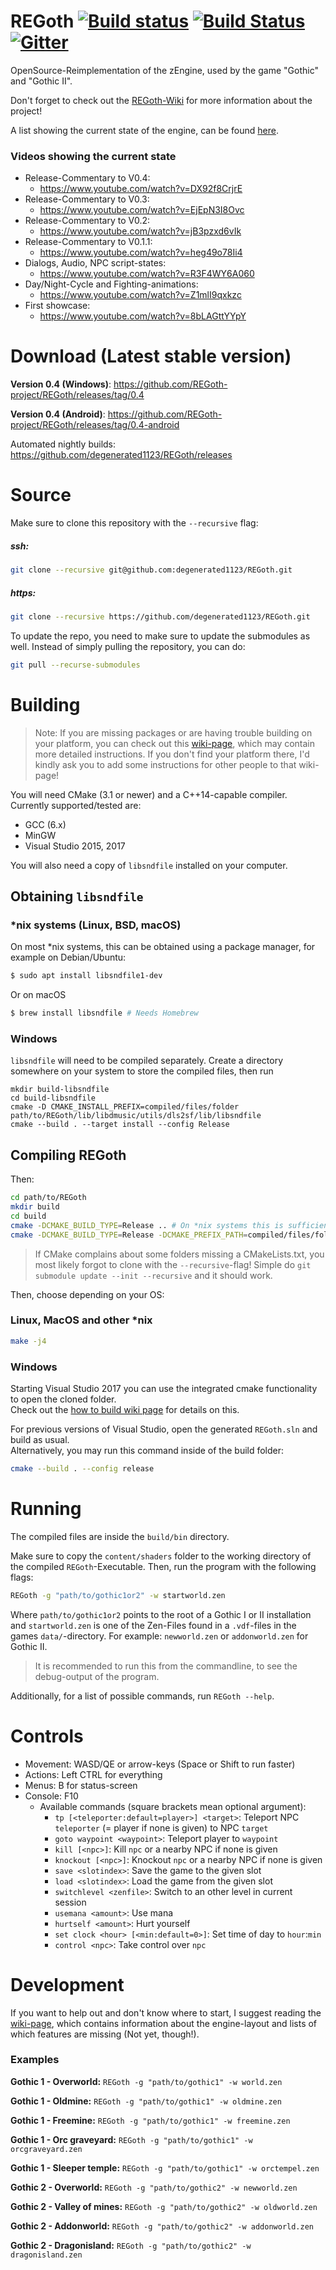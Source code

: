 # REGoth [![Build status](https://ci.appveyor.com/api/projects/status/50yputp2qe764sg2/branch/master?svg=true)](https://ci.appveyor.com/project/degenerated1123/regoth) [![Build Status](https://travis-ci.org/REGoth-project/REGoth.svg?branch=master)](https://travis-ci.org/REGoth-project/REGoth) [![Gitter](https://badges.gitter.im/Join%20Chat.svg)](https://gitter.im/REGoth/Lobby)
OpenSource-Reimplementation of the zEngine, used by the game "Gothic" and "Gothic II".

Don't forget to check out the [REGoth-Wiki](../../wiki) for more information about the project!

A list showing the current state of the engine, can be found [here](../../wiki/state).

### Videos showing the current state
* Release-Commentary to V0.4:
   * https://www.youtube.com/watch?v=DX92f8CrjrE
* Release-Commentary to V0.3:
   * https://www.youtube.com/watch?v=EjEpN3I8Ovc
* Release-Commentary to V0.2:
   * https://www.youtube.com/watch?v=jB3pzxd6vIk
* Release-Commentary to V0.1.1:
   * https://www.youtube.com/watch?v=heg49o78Ii4
* Dialogs, Audio, NPC script-states:
   * https://www.youtube.com/watch?v=R3F4WY6A060
* Day/Night-Cycle and Fighting-animations: 
   * https://www.youtube.com/watch?v=Z1mlI9qxkzc
* First showcase: 
   * https://www.youtube.com/watch?v=8bLAGttYYpY

# Download (Latest stable version)

**Version 0.4 (Windows)**: https://github.com/REGoth-project/REGoth/releases/tag/0.4

**Version 0.4 (Android)**: https://github.com/REGoth-project/REGoth/releases/tag/0.4-android

Automated nightly builds: https://github.com/degenerated1123/REGoth/releases

# Source
Make sure to clone this repository with the `--recursive` flag:

##### ssh:
```sh
git clone --recursive git@github.com:degenerated1123/REGoth.git
```

##### https:
```sh
git clone --recursive https://github.com/degenerated1123/REGoth.git
```

To update the repo, you need to make sure to update the submodules as well. Instead of simply pulling the repository, you can do:
```sh
git pull --recurse-submodules
```

# Building

> Note: If you are missing packages or are having trouble building on your platform, you can check out this [wiki-page](../../wiki/how-to-build), which may contain more detailed instructions.
> If you don't find your platform there, I'd kindly ask you to add some instructions for other people to that wiki-page!

You will need CMake (3.1 or newer) and a C++14-capable compiler.
Currently supported/tested are:
 - GCC (6.x)
 - MinGW
 - Visual Studio 2015, 2017

You will also need a copy of `libsndfile` installed on your computer.

## Obtaining `libsndfile`

### *nix systems (Linux, BSD, macOS)
On most *nix systems, this can be obtained using a package manager, for example on Debian/Ubuntu:

```sh
$ sudo apt install libsndfile1-dev
```

Or on macOS

```sh
$ brew install libsndfile # Needs Homebrew
```

### Windows
`libsndfile` will need to be compiled separately. Create a directory somewhere on your system to store the compiled files, then run

    mkdir build-libsndfile
    cd build-libsndfile
    cmake -D CMAKE_INSTALL_PREFIX=compiled/files/folder path/to/REGoth/lib/libdmusic/utils/dls2sf/lib/libsndfile
    cmake --build . --target install --config Release

## Compiling REGoth

Then:
```sh
cd path/to/REGoth
mkdir build
cd build
cmake -DCMAKE_BUILD_TYPE=Release .. # On *nix systems this is sufficient
cmake -DCMAKE_BUILD_TYPE=Release -DCMAKE_PREFIX_PATH=compiled/files/folder .. # On Windows
```
> If CMake complains about some folders missing a CMakeLists.txt, you most likely forgot to clone with the `--recursive`-flag!
> Simple do `git submodule update --init --recursive` and it should work.


Then, choose depending on your OS:

### Linux, MacOS and other *nix
```sh
make -j4
```

### Windows
Starting Visual Studio 2017 you can use the integrated cmake functionality to open the cloned folder.  
Check out the [how to build wiki page](../../wiki/how-to-build) for details on this.

For previous versions of Visual Studio, open the generated `REGoth.sln` and build as usual.  
Alternatively, you may run this command inside of the build folder:
```sh
cmake --build . --config release
```



# Running
The compiled files are inside the `build/bin` directory.

Make sure to copy the `content/shaders` folder to the working directory of the compiled `REGoth`-Executable.
Then, run the program with the following flags:
```sh
REGoth -g "path/to/gothic1or2" -w startworld.zen
```

Where `path/to/gothic1or2` points to the root of a Gothic I or II installation and `startworld.zen` is one of the Zen-Files found in a `.vdf`-files in the games `data/`-directory. For example: `newworld.zen` or `addonworld.zen` for Gothic II.

> It is recommended to run this from the commandline, to see the debug-output of the program.

Additionally, for a list of possible commands, run `REGoth --help`.

# Controls

 * Movement: WASD/QE or arrow-keys (Space or Shift to run faster)
 * Actions: Left CTRL for everything
 * Menus: B for status-screen
 * Console: F10
   * Available commands (square brackets mean optional argument):
      * `tp [<teleporter:default=player>] <target>`: Teleport NPC `teleporter` (= player if none is given) to NPC `target`
      * `goto waypoint <waypoint>`: Teleport player to `waypoint`
      * `kill [<npc>]`: Kill `npc` or a nearby NPC if none is given
      * `knockout [<npc>]`: Knockout `npc` or a nearby NPC if none is given
      * `save <slotindex>`: Save the game to the given slot
      * `load <slotindex>`: Load the game from the given slot
      * `switchlevel <zenfile>`: Switch to an other level in current session
      * `usemana <amount>`: Use mana
      * `hurtself <amount>`: Hurt yourself
      * `set clock <hour> [<min:default=0>]`: Set time of day to `hour`:`min`
      * `control <npc>`: Take control over `npc`
      
# Development

If you want to help out and don't know where to start, I suggest reading the [wiki-page](../../wiki), which contains information about the engine-layout and lists of which features are missing (Not yet, though!). 

### Examples
**Gothic 1 - Overworld:** `REGoth -g "path/to/gothic1" -w world.zen`

**Gothic 1 - Oldmine:** `REGoth -g "path/to/gothic1" -w oldmine.zen`

**Gothic 1 - Freemine:** `REGoth -g "path/to/gothic1" -w freemine.zen`

**Gothic 1 - Orc graveyard:** `REGoth -g "path/to/gothic1" -w orcgraveyard.zen`

**Gothic 1 - Sleeper temple:** `REGoth -g "path/to/gothic1" -w orctempel.zen`

**Gothic 2 - Overworld:** `REGoth -g "path/to/gothic2" -w newworld.zen`

**Gothic 2 - Valley of mines:** `REGoth -g "path/to/gothic2" -w oldworld.zen`

**Gothic 2 - Addonworld:** `REGoth -g "path/to/gothic2" -w addonworld.zen`

**Gothic 2 - Dragonisland:** `REGoth -g "path/to/gothic2" -w dragonisland.zen`
